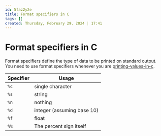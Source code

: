 ```yaml
---
id: 5faz2y2e
title: Format specifiers in C
tags: []
created: Thursday, February 29, 2024 | 17:41
---
```


# Format specifiers in C

Format specifiers define the type of data to be printed on standard output. You
need to use format specifiers whenever you are
[printing-values-in-c](printing-values-in-c.md).

| Specifier | Usage                      |
| --------- | -------------------------- |
| `%c`      | single character           |
| `%s`      | string                     |
| `%n`      | nothing                    |
| `%d`      | integer (assuming base 10) |
| `%f`      | float                      |
| `%%`      | The percent sign itself    |
